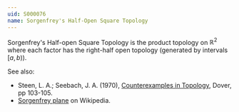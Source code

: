 ```yaml
---
uid: S000076
name: Sorgenfrey's Half-Open Square Topology
---
```

Sorgenfrey's Half-open Square Topology is the product topology on $\mathbb{R}^2$ where each factor has the right-half open topology (generated by intervals $[a,b)$).

See also:

* Steen, L. A.; Seebach, J. A. (1970), [Counterexamples in Topology](http://books.google.com/books/about/Counterexamples_in_Topology.html?id=DkEuGkOtSrUC), Dover, pp 103-105.
* [Sorgenfrey plane](http://en.wikipedia.org/wiki/Sorgenfrey_plane) on Wikipedia.

